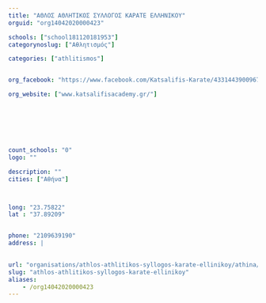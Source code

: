 ```yaml
---
title: "ΑΘΛΟΣ ΑΘΛΗΤΙΚΟΣ ΣΥΛΛΟΓΟΣ ΚΑΡΑΤΕ ΕΛΛΗΝΙΚΟΥ"
orguid: "org14042020000423"

schools: ["school181120181953"]
categorynoslug: ["Αθλητισμός"]

categories: ["athlitismos"]


org_facebook: "https://www.facebook.com/Katsalifis-Karate/433144390096735"

org_website: ["www.katsalifisacademy.gr/"]







count_schools: "0"
logo: ""

description: ""
cities: ["Αθήνα"]



long: "23.75822"
lat : "37.89209"


phone: "2109639190"
address: |
    

url: "organisations/athlos-athlitikos-syllogos-karate-ellinikoy/athina/athlitismos"
slug: "athlos-athlitikos-syllogos-karate-ellinikoy"
aliases:
    - /org14042020000423
---
```



